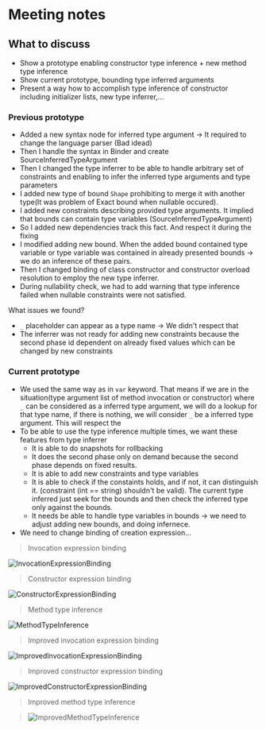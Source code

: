 # Meeting notes

## What to discuss

- Show a prototype enabling constructor type inference + new method type inference
- Show current prototype, bounding type inferred arguments
- Present a way how to accomplish type inference of constructor including initializer lists, new type inferrer,...

### Previous prototype

- Added a new syntax node for inferred type argument -> It required to change the language parser (Bad idead)
- Then I handle the syntax in Binder and create SourceInferredTypeArgument
- Then I changed the type inferrer to be able to handle arbitrary set of constraints and enabling to infer the inferred type arguments and type parameters
- I added new type of bound `Shape` prohibiting to merge it with another type(It was problem of Exact bound when nullable occured).
- I added new constraints describing provided type arguments. It implied that bounds can contain type variables (SourceInferredTypeArgument)
- So I added new dependencies track this fact. And respect it during the fixing
- I modified adding new bound. When the added bound contained type variable or type variable was contained in already presented bounds -> we do an inference of these pairs.
- Then I changed binding of class constructor and constructor overload resolution to employ the new type inferrer.
- During nullability check, we had to add warning that type inference failed when nullable constraints were not satisfied.

What issues we found?

- `_` placeholder can appear as a type name -> We didn't respect that
- The inferrer was not ready for adding new constraints because the second phase id dependent on already fixed values which can be changed by new constraints

### Current prototype

- We used the same way as in `var` keyword. That means if we are in the situation(type argument list of method invocation or constructor) where `_` can be considered as a inferred type argument, we will do a lookup for that type name, if there is nothing, we will consider `_` be a inferred type argument. This will respect the 
- To be able to use the type inference multiple times, we want these features from type inferrer
  - It is able to do snapshots for rollbacking
  - It does the second phase only on demand because the second phase depends on fixed results.
  - It is able to add new constraints and type variables
  - It is able to check if the constaints holds, and if not, it can distinguish it. (constraint (int == string) shouldn't be valid). The current type inferred just seek for the bounds and then check the inferred type only against the bounds.
  - It needs be able to handle type variables in bounds -> we need to adjust adding new bounds, and doing infernece.
- We need to change binding of creation expression...

> Invocation expression binding

![InvocationExpressionBinding](../Artifacts/InvocationExpressionBinding.drawio.png)

> Constructor expression binding

![ConstructorExpressionBinding](../Artifacts/ObjectCreationExpressionBinding.drawio.png)

> Method type inference

![MethodTypeInference](../Artifacts/MethodTypeInferrer.drawio.png)

> Improved invocation expression binding

![ImprovedInvocationExpressionBinding](../Artifacts/InvocationExpressionBinding_Improved.drawio.png)

> Improved constructor expression binding

![ImprovedConstructorExpressionBinding](../Artifacts/ObjectCreationExpressionBinding_Improved.drawio.png)

> Improved method type inference 

> ![ImprovedMethodTypeInference](../Artifacts/MethodTypeInferrer_Improved.drawio.png)